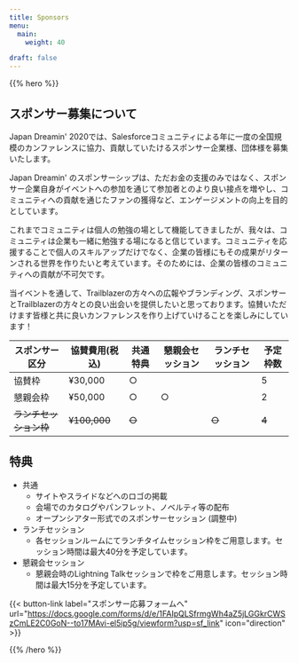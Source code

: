 ```yaml
---
title: Sponsors
menu:
  main:
    weight: 40

draft: false
---
```


{{% hero %}}

## スポンサー募集について
Japan Dreamin' 2020では、Salesforceコミュニティによる年に一度の全国規模のカンファレンスに協力、貢献していたけるスポンサー企業様、団体様を募集いたします。

Japan Dreamin' のスポンサーシップは、ただお金の支援のみではなく、スポンサー企業自身がイベントへの参加を通じて参加者とのより良い接点を増やし、コミュニティへの貢献を通じたファンの獲得など、エンゲージメントの向上を目的としています。

これまでコミュニティは個人の勉強の場として機能してきましたが、我々は、コミュニティは企業も一緒に勉強する場になると信じています。コミュニティを応援することで個人のスキルアップだけでなく、企業の皆様にもその成果がリターンされる世界を作りたいと考えています。そのためには、企業の皆様のコミュニティへの貢献が不可欠です。

当イベントを通して、Trailblazerの方々への広報やブランディング、スポンサーとTrailblazerの方々との良い出会いを提供したいと思っております。協賛いただけます皆様と共に良いカンファレンスを作り上げていけることを楽しみにしています！

<table class="partners">
  <thead>
    <tr>
      <th>スポンサー区分</th>
      <th>協賛費用(税込)</th>
      <th>共通特典</th>
      <th>懇親会セッション</th>
      <th>ランチセッション</th>
      <th>予定枠数</th>
    </tr>
  </thead>
  <tbody>
    <tr>
      <td>協賛枠</td>
      <td>¥30,000</td>
      <td>○</td>
      <td></td>
      <td></td>
      <td>5</td>
    </tr>
    <tr>
      <td>懇親会枠</td>
      <td>¥50,000</td>
      <td>○</td>
      <td>○</td>
      <td></td>
      <td>2</td>
    </tr>
    <tr>
      <td><del>ランチセッション枠</del></td>
      <td><del>¥100,000</del></td>
      <td><del>○</td>
      <td></td>
      <td><del>○</del></td>
      <td><del>4</del></td>
    </tr>
  </tbody>
</table>

## 特典
* 共通
  * サイトやスライドなどへのロゴの掲載
  * 会場でのカタログやパンフレット、ノベルティ等の配布
  * オープンシアター形式でのスポンサーセッション (調整中)
* ランチセッション
  * 各セッションルームにてランチタイムセッション枠をご用意します。セッション時間は最大40分を予定しています。
* 懇親会セッション
  * 懇親会時のLightning Talkセッションで枠をご用意します。セッション時間は最大15分を予定しています。

{{< button-link label="スポンサー応募フォームへ"
                url="https://docs.google.com/forms/d/e/1FAIpQLSfrmgWh4aZ5jLGGkrCWSzCmLE2C0GoN--to17MAvi-el5ip5g/viewform?usp=sf_link"
                icon="direction" >}} 

{{% /hero %}}


<!-- Parteners list -->

<section class="content">
<h2><!--Coming Soon--></h2>
</section>

<!--
{{% partners categories="platinium,gold,startup,soutien,communautes" %}}

{{% /partners %}}
-->
